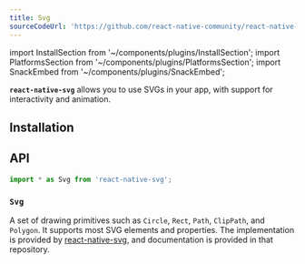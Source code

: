 ```yaml
---
title: Svg
sourceCodeUrl: 'https://github.com/react-native-community/react-native-svg'
---
```


import InstallSection from '~/components/plugins/InstallSection';
import PlatformsSection from '~/components/plugins/PlatformsSection';
import SnackEmbed from '~/components/plugins/SnackEmbed';

**`react-native-svg`** allows you to use SVGs in your app, with support for interactivity and animation.

<PlatformsSection android emulator ios simulator web />

## Installation

<InstallSection packageName="react-native-svg" href="https://github.com/react-native-community/react-native-svg#with-react-native-cli" />

## API

```js
import * as Svg from 'react-native-svg';
```

### `Svg`

A set of drawing primitives such as `Circle`, `Rect`, `Path`,
`ClipPath`, and `Polygon`. It supports most SVG elements and properties.
The implementation is provided by [react-native-svg](https://github.com/react-native-community/react-native-svg), and documentation is provided in that repository.

<SnackEmbed snackId="@charliecruzan/svgexample" />
